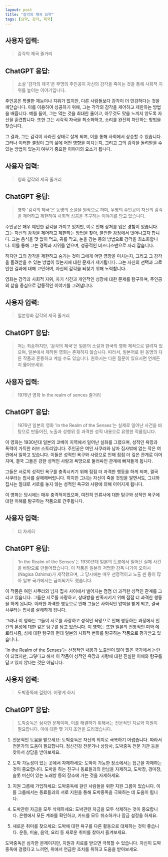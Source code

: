 ```yaml
---
layout: post
title: "감각의 제국 요약"
tags: [요약, 감각, 제국]
---
```


## 사용자 입력:
> 감각의 제국 줄거리

## ChatGPT 응답:
> 소설 '감각의 제국'은 무명의 주인공이 자신의 감각을 죽이는 것을 통해 사회적 지위를 높이는 이야기입니다.

주인공은 특별한 재능이나 지위가 없지만, 다른 사람들보다 감각이 더 민감하다는 것을 깨닫습니다. 이를 이용하여 성공하기 위해, 그는 각각의 감각을 제어하고 제한하는 방법을 배웁니다. 예를 들어, 그는 먹는 것을 최대한 줄이고, 아무것도 맛을 느끼지 않도록 자신을 훈련합니다. 또한 그는 시각적 자극을 최소화하고, 소리를 완전히 차단하는 방법을 찾습니다.

그 결과, 그는 감각이 사라진 상태로 살게 되며, 이를 통해 사회에서 상승할 수 있습니다. 그러나 이러한 결정이 그의 삶에 어떤 영향을 미치는지, 그리고 그의 감각을 돌려받을 수 있는 방법이 있는지 여부가 중요한 이야기의 요소가 됩니다.

## 사용자 입력:
> 영화 감각의 제국 줄거리

## ChatGPT 응답:
> 영화 '감각의 제국'은 동명의 소설을 원작으로 하며, 무명의 주인공이 자신의 감각을 제어하고 제한하여 사회적 성공을 추구하는 이야기를 담고 있습니다.

주인공은 매우 예민한 감각을 가지고 있지만, 이로 인해 상처를 입은 경험이 있습니다. 그는 자신의 감각을 제어하고 제한하는 방법을 찾아, 불안한 감정에서 벗어나고자 합니다. 그는 음식을 맛 없이 먹고, 귀를 막고, 눈을 감는 등의 방법으로 감각을 최소화합니다. 이를 통해 그는 경력과 지위를 얻으며, 성공적인 비즈니스맨으로 자리 잡습니다.

하지만 그의 감각을 제한하고 숨기는 것이 그에게 어떤 영향을 미치는지, 그리고 그 감각을 돌려받을 수 있는 방법이 있는지에 대한 문제가 제기됩니다. 그는 자신의 선택과 그로 인한 결과에 대해 고민하며, 자신의 감각을 되찾기 위해 노력합니다.

영화는 감각과 사회적 지위, 자기 식견과 개인적인 성장에 대한 문제를 탐구하며, 주인공의 삶을 중심으로 감동적인 이야기를 그려냅니다.

## 사용자 입력:
> 일본영화 감각의 제국 줄거리

## ChatGPT 응답:
> 저는 죄송하지만, '감각의 제국'은 일본의 소설과 한국의 영화 제작으로 알려져 있으며, 일본에서 제작된 영화는 존재하지 않습니다. 따라서, 일본어로 된 동명의 다른 작품과 혼동하고 계실 수도 있습니다. 원하시는 다른 질문이 있으시면 언제든지 물어보세요.

## 사용자 입력:
> 1976년 영화 In the realm of sences 줄거리

## ChatGPT 응답:
> 1976년 일본의 영화 'In the Realm of the Senses'는 실제로 일어난 사건을 바탕으로 만들어진, 노출과 성행위 등 과격한 성적 내용으로 유명한 작품입니다.

이 영화는 1930년대 일본의 코베이 지역에서 일어난 실화를 그렸으며, 성적인 욕망과 폭력이 가득한 러브 스토리입니다. 주인공은 여인 사쿠라와 남자 집사밖에 없는 작은 여관에서 일하고 있습니다. 이들은 성적인 욕구와 사랑으로 인해 점점 더 깊은 관계로 이어지며, 결국 그들은 강한 성적인 사랑과 욕망으로 둘러싸인 관계에 빠져들게 됩니다.

그들은 서로의 성적인 욕구를 충족시키기 위해 점점 더 과격한 행동을 하게 되며, 결국 사쿠라는 집사를 살해해버립니다. 하지만 그녀는 자신이 죽을 것임을 알면서도, 그녀와 집사는 절대로 서로를 놓지 않는 성적인 욕구와 사랑에 의해 이어지게 됩니다.

이 영화는 당시에는 매우 충격적이었으며, 여전히 인류사에 대한 탐구와 성적인 욕구에 대한 이해를 탐구하는 작품으로 간주됩니다.

## 사용자 입력:
> 더 자세히

## ChatGPT 응답:
> 'In the Realm of the Senses'는 1930년대 일본의 도쿄에서 일어난 실제 사건을 바탕으로 만들어졌습니다. 이 작품은 일본의 저명한 감독 나가이 오이시(Nagisa Oshima)가 제작했으며, 그 당시에는 매우 선정적이고 노출 씬 등이 많아 일부 국가에서는 금지되기도 했습니다.

이 작품은 여인 사쿠라와 남자 집사 사이에서 벌어지는 점점 더 과격한 성적인 관계를 그리고 있습니다. 그들은 서로를 사랑하고, 상대방을 만족시키기 위해 점점 더 과격한 행동을 하게 됩니다. 이러한 과격한 행동으로 인해 그들은 사회적인 압박을 받게 되고, 결국 사쿠라는 집사를 살해하게 됩니다.

그러나 이 영화는 그들이 서로를 사랑하고 성적인 욕망으로 인해 행동하는 과정에서 인간의 본성에 대한 깊은 탐구를 담고 있습니다. 이 영화는 또한 일본의 전통적인 미와 에로티시즘, 성에 대한 탐구와 현대 일본의 사회적 변화를 탐구하는 작품으로 평가받고 있습니다.

'In the Realm of the Senses'는 선정적인 내용과 노출씬이 많아 많은 국가에서 논란이 되었지만, 그렇다고 해서 이 작품이 성적인 욕망과 사랑에 대한 진실한 이해와 탐구를 담고 있지 않다는 것은 아닙니다.

## 사용자 입력:
> 도박중독에 걸렸어. 어떻게
하지

## ChatGPT 응답:
> 도박중독은 심각한 문제이며, 이를 해결하기 위해서는 전문적인 치료와 지원이 필요합니다. 이에 대한 몇 가지 조언을 드리겠습니다.

1. 전문적인 도움을 받으세요: 도박중독은 자신의 의지로 극복하기 어렵습니다. 따라서 전문가의 도움이 필요합니다. 정신건강 전문가나 상담사, 도박중독 전문 기관 등을 찾아서 상담을 받아보세요.

2. 도박 가능성이 있는 곳에서 자제하세요: 도박이 가능한 장소에서는 접근을 자제하는 것이 중요합니다. 도박을 하는 친구나 동료들과의 만남을 자제하고, 도박장, 경마장, 슬롯 머신이 있는 노래방 등의 장소에 가는 것을 자제하세요.

3. 지원 그룹에 가입하세요: 도박중독에 걸린 사람들을 위한 지원 그룹이 있습니다. 이들 그룹에서는 동료들과의 서로 지원을 통해 도박중독을 극복하는 데 도움이 됩니다.

4. 도박관련 자금을 모두 삭제하세요: 도박관련 자금을 모두 삭제하는 것이 중요합니다. 은행에서 모든 계좌를 확인하고, 카드를 모두 취소하거나 잠금 설정을 하세요.

5. 새로운 취미를 찾으세요: 도박에 대한 욕구를 다른 활동으로 대체하는 것이 좋습니다. 운동, 미술, 음악, 요리 등 새로운 취미를 찾아서 즐겨보세요.

도박중독은 심각한 문제이지만, 지원과 치료를 받으면 극복할 수 있습니다. 자신이 도박중독에 걸렸다고 느끼면, 위에서 언급한 조치를 취하고 도움을 받아보세요.

